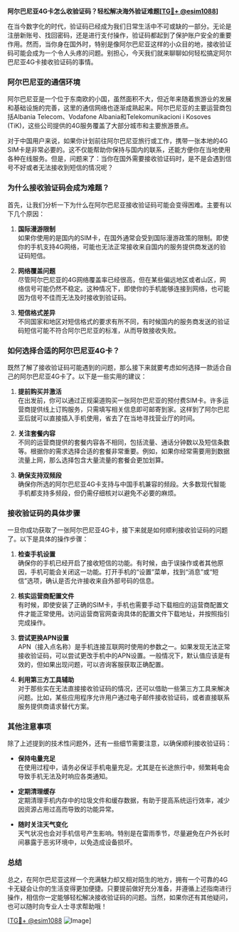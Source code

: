 **阿尔巴尼亚4G卡怎么收验证码？轻松解决海外验证难题[[TG💪+ @esim1088](https://t.me/s/esim1088)]**

在当今数字化的时代，验证码已经成为我们日常生活中不可或缺的一部分。无论是注册新账号、找回密码，还是进行支付操作，验证码都起到了保护账户安全的重要作用。然而，当你身在国外时，特别是像阿尔巴尼亚这样的小众目的地，接收验证码可能会成为一个令人头疼的问题。别担心，今天我们就来聊聊如何轻松搞定阿尔巴尼亚4G卡接收验证码的事情。

### 阿尔巴尼亚的通信环境

阿尔巴尼亚是一个位于东南欧的小国，虽然面积不大，但近年来随着旅游业的发展和基础设施的完善，这里的通信网络也逐渐成熟起来。阿尔巴尼亚的主要运营商包括Albania Telecom、Vodafone Albania和Telekomunikacioni i Kosoves (TiK)，这些公司提供的4G服务覆盖了大部分城市和主要旅游景点。

对于中国用户来说，如果你计划前往阿尔巴尼亚旅行或工作，携带一张本地的4G SIM卡是非常必要的。这不仅能帮助你保持与国内的联系，还能方便你在当地使用各种在线服务。但是，问题来了：当你在国外需要接收验证码时，是不是会遇到信号不好或者无法接收到短信的情况呢？

### 为什么接收验证码会成为难题？

首先，让我们分析一下为什么在阿尔巴尼亚接收验证码可能会变得困难。主要有以下几个原因：

1. **国际漫游限制**  
   如果你使用的是国内的SIM卡，在国外通常会受到国际漫游政策的限制。即使你的手机支持4G网络，可能也无法正常接收来自国内的服务提供商发送的验证码短信。

2. **网络覆盖问题**  
   尽管阿尔巴尼亚的4G网络覆盖率已经很高，但在某些偏远地区或者山区，网络信号可能仍然不稳定。这种情况下，即使你的手机能够连接到网络，也可能因为信号不佳而无法及时接收到验证码。

3. **短信格式差异**  
   不同国家和地区对短信格式的要求有所不同，有时候国内的服务商发送的验证码短信可能不符合阿尔巴尼亚的标准，从而导致接收失败。

### 如何选择合适的阿尔巴尼亚4G卡？

既然了解了接收验证码可能遇到的问题，那么接下来就要考虑如何选择一款适合自己的阿尔巴尼亚4G卡了。以下是一些实用的建议：

1. **提前购买并激活**  
   在出发前，你可以通过正规渠道购买一张阿尔巴尼亚的预付费SIM卡。许多运营商提供线上订购服务，只需填写相关信息即可邮寄到家。这样到了阿尔巴尼亚后就可以直接插入手机使用，省去了在当地寻找营业厅的时间。

2. **关注套餐内容**  
   不同的运营商提供的套餐内容各不相同，包括流量、通话分钟数以及短信条数等。根据你的需求选择合适的套餐非常重要。例如，如果你经常需要用到数据流量上网，那么选择包含大量流量的套餐会更加划算。

3. **确保支持双频段**  
   确保你所选的阿尔巴尼亚4G卡支持与中国手机兼容的频段。大多数现代智能手机都支持多频段，但仍需仔细核对以避免不必要的麻烦。

### 接收验证码的具体步骤

一旦你成功获取了一张阿尔巴尼亚4G卡，接下来就是如何顺利接收验证码的问题了。以下是具体的操作步骤：

1. **检查手机设置**  
   确保你的手机已经开启了接收短信的功能。有时候，由于误操作或者其他原因，手机可能会关闭这一功能。打开手机的“设置”菜单，找到“消息”或“短信”选项，确认是否允许接收来自外部号码的信息。

2. **核实运营商配置文件**  
   有时候，即使安装了正确的SIM卡，手机也需要手动下载相应的运营商配置文件才能正常使用。访问运营商官网查询具体的配置文件下载地址，并按照指引完成操作。

3. **尝试更换APN设置**  
   APN（接入点名称）是手机连接互联网时使用的参数之一。如果发现无法正常接收验证码，可以尝试更改手机中的APN设置。一般情况下，默认值应该是有效的，但如果出现问题，可以咨询客服获取正确配置。

4. **利用第三方工具辅助**  
   对于那些实在无法直接接收验证码的情况，还可以借助一些第三方工具来解决问题。比如，某些应用程序允许用户通过电子邮件接收验证码，或者直接联系服务提供商请求替代方案。

### 其他注意事项

除了上述提到的技术性问题外，还有一些细节需要注意，以确保顺利接收验证码：

- **保持电量充足**  
  在使用过程中，请务必保证手机电量充足。尤其是在长途旅行中，频繁耗电会导致手机无法及时响应各类通知。

- **定期清理缓存**  
  定期清理手机内存中的垃圾文件和缓存数据，有助于提高系统运行效率，减少因资源占用过高而导致的功能异常。

- **随时关注天气变化**  
  天气状况也会对手机信号产生影响。特别是在雷雨季节，尽量避免在户外长时间暴露于恶劣环境中，以免造成设备损坏。

### 总结

总之，在阿尔巴尼亚这样一个充满魅力却又相对陌生的地方，拥有一个可靠的4G卡无疑会让你的生活变得更加便捷。只要提前做好充分准备，并遵循上述指南进行操作，相信你一定能够轻松解决接收验证码的问题。当然，如果你还有其他疑问，也可以随时向专业人士寻求帮助哦！

[[TG💪+ @esim1088](https://t.me/s/esim1088) ![Image](https://i.postimg.cc/4NQfJmqS/Snipaste-2025-05-13-00-14-12.png)]